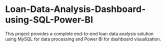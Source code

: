 # Loan-Data-Analysis-Dashboard-using-SQL-Power-BI
This project provides a complete end-to-end loan data analysis solution using MySQL for data processing and Power BI for dashboard visualization.
